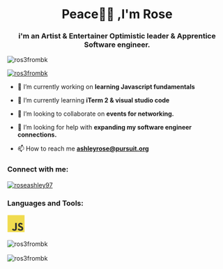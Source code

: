 <h1 align="center">Peace✌🏾 ,I'm Rose</h1>
<h3 align="center">i'm an Artist & Entertainer Optimistic leader & Apprentice Software engineer.</h3>

<p align="left"> <img src="https://komarev.com/ghpvc/?username=ros3frombk&label=Profile%20views&color=0e75b6&style=flat" alt="ros3frombk" /> </p>

<p align="left"> <a href="https://github.com/ryo-ma/github-profile-trophy"><img src="https://github-profile-trophy.vercel.app/?username=ros3frombk" alt="ros3frombk" /></a> </p>

- 🔭 I’m currently working on **learning Javascript fundamentals**

- 🌱 I’m currently learning **iTerm 2 & visual studio code**

- 👯 I’m looking to collaborate on **events for networking.**

- 🤝 I’m looking for help with **expanding my software engineer connections.**

- 📫 How to reach me **ashleyrose@pursuit.org**

<h3 align="left">Connect with me:</h3>
<p align="left">
<a href="https://linkedin.com/in/roseashley97" target="blank"><img align="center" src="https://raw.githubusercontent.com/rahuldkjain/github-profile-readme-generator/master/src/images/icons/Social/linked-in-alt.svg" alt="roseashley97" height="30" width="40" /></a>
</p>

<h3 align="left">Languages and Tools:</h3>
<p align="left"> <a href="https://developer.mozilla.org/en-US/docs/Web/JavaScript" target="_blank" rel="noreferrer"> <img src="https://raw.githubusercontent.com/devicons/devicon/master/icons/javascript/javascript-original.svg" alt="javascript" width="40" height="40"/> </a> </p>

<p><img align="center" src="https://github-readme-stats.vercel.app/api/top-langs?username=ros3frombk&show_icons=true&locale=en&layout=compact" alt="ros3frombk" /></p>

<p><img align="center" src="https://github-readme-streak-stats.herokuapp.com/?user=ros3frombk&" alt="ros3frombk" /></p>

